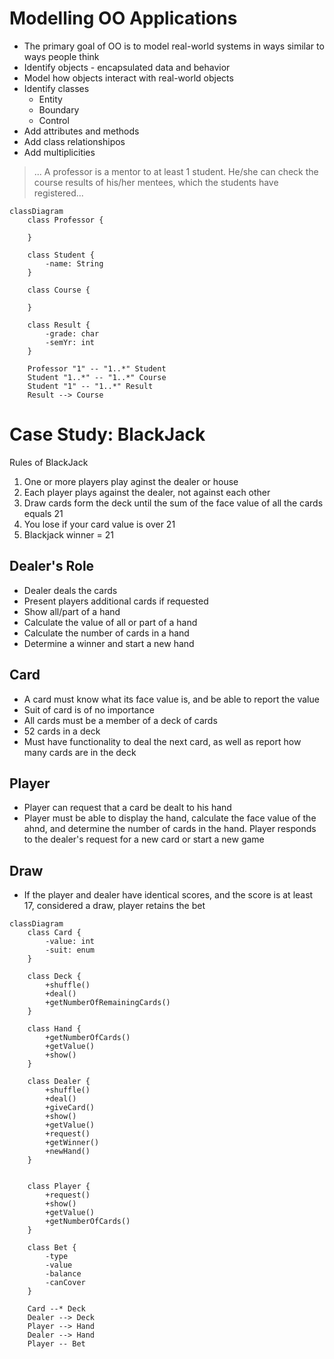 # Modelling OO Applications

-   The primary goal of OO is to model real-world systems in ways similar to ways people think
-   Identify objects - encapsulated data and behavior
-   Model how objects interact with real-world objects
-   Identify classes
    -   Entity
    -   Boundary
    -   Control
-   Add attributes and methods
-   Add class relationshipos
-   Add multiplicities

> ... A professor is a mentor to at least 1 student. He/she can check the course results of his/her mentees, which the students have registered...

```mermaid
classDiagram
    class Professor {

    }

    class Student {
        -name: String
    }

    class Course {

    }

    class Result {
        -grade: char
        -semYr: int
    }

    Professor "1" -- "1..*" Student
    Student "1..*" -- "1..*" Course
    Student "1" -- "1..*" Result
    Result --> Course
```

# Case Study: BlackJack

Rules of BlackJack

1. One or more players play aginst the dealer or house
2. Each player plays against the dealer, not against each other
3. Draw cards form the deck until the sum of the face value of all the cards equals 21
4. You lose if your card value is over 21
5. Blackjack winner = 21

## Dealer's Role

-   Dealer deals the cards
-   Present players additional cards if requested
-   Show all/part of a hand
-   Calculate the value of all or part of a hand
-   Calculate the number of cards in a hand
-   Determine a winner and start a new hand

## Card

-   A card must know what its face value is, and be able to report the value
-   Suit of card is of no importance
-   All cards must be a member of a deck of cards
-   52 cards in a deck
-   Must have functionality to deal the next card, as well as report how many cards are in the deck

## Player

-   Player can request that a card be dealt to his hand
-   Player must be able to display the hand, calculate the face value of the ahnd, and determine the number of cards in the hand. Player responds to the dealer's request for a new card or start a new game

## Draw

-   If the player and dealer have identical scores, and the score is at least 17, considered a draw, player retains the bet

```mermaid
classDiagram
    class Card {
        -value: int
        -suit: enum
    }

    class Deck {
        +shuffle()
        +deal()
        +getNumberOfRemainingCards()
    }

    class Hand {
        +getNumberOfCards()
        +getValue()
        +show()
    }

    class Dealer {
        +shuffle()
        +deal()
        +giveCard()
        +show()
        +getValue()
        +request()
        +getWinner()
        +newHand()
    }


    class Player {
        +request()
        +show()
        +getValue()
        +getNumberOfCards()
    }

    class Bet {
        -type
        -value
        -balance
        -canCover
    }

    Card --* Deck
    Dealer --> Deck
    Player --> Hand
    Dealer --> Hand
    Player -- Bet
```
